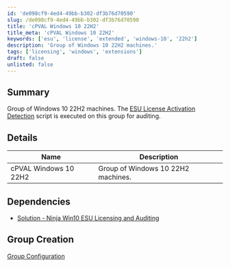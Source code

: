 ```yaml
---
id: 'de098cf9-4ed4-49bb-b302-df3b76d70590'
slug: /de098cf9-4ed4-49bb-b302-df3b76d70590
title: 'cPVAL Windows 10 22H2'
title_meta: 'cPVAL Windows 10 22H2'
keywords: ['esu', 'license', 'extended', 'windows-10', '22h2']
description: 'Group of Windows 10 22H2 machines.'
tags: ['licensing', 'windows', 'extensions']
draft: false
unlisted: false
---
```


## Summary

Group of Windows 10 22H2 machines. The [ESU License Activation Detection](/docs/2110ef0d-ceaf-4b38-a4ff-647fe66e1015) script is executed on this group for auditing.

## Details

| Name       | Description |
| ---------- | ----------- |
| cPVAL Windows 10 22H2 | Group of Windows 10 22H2 machines. |

## Dependencies

- [Solution - Ninja Win10 ESU Licensing and Auditing](/docs/f1ae37d6-7fa7-414c-8550-1ae9ea11b987)

## Group Creation

[Group Configuration](https://github.com/ProVal-Tech/ninjarmm/blob/main/groups/cpval-windows-10-22h2.toml)
